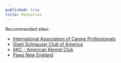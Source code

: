 ```yaml
---
published: true
title: Resources
---
```


Recommended sites:

- [International Association of Canine Professionals](http://www.canineprofessionals.com/)
- [Giant Schnauzer Club of America](http://www.giantschnauzerclubofamerica.com/)
- [AKC - American Kennel Club](http://www.akc.org/)
- [Paws New England](http://pawsnewengland.com/)
